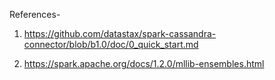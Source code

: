 References-

1. https://github.com/datastax/spark-cassandra-connector/blob/b1.0/doc/0_quick_start.md

2. https://spark.apache.org/docs/1.2.0/mllib-ensembles.html